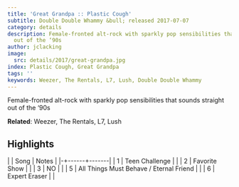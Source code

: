 ```yaml
---
title: 'Great Grandpa :: Plastic Cough'
subtitle: Double Double Whammy &bull; released 2017-07-07
category: details
description: Female-fronted alt-rock with sparkly pop sensibilities that sounds straight
  out of the ‘90s
author: jclacking
image:
  src: details/2017/great-grandpa.jpg
index: Plastic Cough, Great Grandpa
tags: ''
keywords: Weezer, The Rentals, L7, Lush, Double Double Whammy
---
```

Female-fronted alt-rock with sparkly pop sensibilities that sounds straight out of the ‘90s<!--more-->

**Related**: Weezer, The Rentals, L7, Lush

## Highlights

| | Song | Notes |
|-+------+-------|
| 1 | Teen Challenge |  |
| 2 | Favorite Show |  |
| 3 | NO |  |
| 5 | All Things Must Behave / Eternal Friend |  |
| 6 | Expert Eraser |  |


